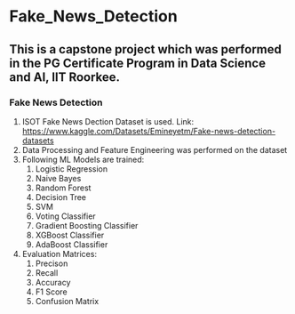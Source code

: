 # Fake_News_Detection
## This is a capstone project which was performed in the PG Certificate Program in Data Science and AI, IIT Roorkee.
### Fake News Detection
  1. ISOT Fake News Dection Dataset is used. Link: https://www.kaggle.com/Datasets/Emineyetm/Fake-news-detection-datasets
  2. Data Processing and Feature Engineering was performed on the dataset
  3. Following ML Models are trained:
       1. Logistic Regression
       2. Naive Bayes
       3. Random Forest
       4. Decision Tree
       5. SVM
       6. Voting Classifier
       7. Gradient Boosting Classifier
       8. XGBoost Classifier
       9. AdaBoost Classifier
  4. Evaluation Matrices:
       1. Precison
       2. Recall
       3. Accuracy
       4. F1 Score
       5. Confusion Matrix

